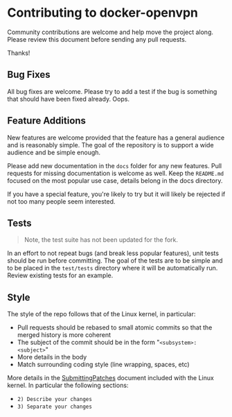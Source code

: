 # Contributing to docker-openvpn

Community contributions are welcome and help move the project along.  Please review this document before sending any pull requests.

Thanks!

## Bug Fixes

All bug fixes are welcome.  Please try to add a test if the bug is something that should have been fixed already.  Oops.

## Feature Additions

New features are welcome provided that the feature has a general audience and is reasonably simple.  The goal of the repository is to support a wide audience and be simple enough.

Please add new documentation in the `docs` folder for any new features.  Pull requests for missing documentation is welcome as well.  Keep the `README.md` focused on the most popular use case, details belong in the docs directory.

If you have a special feature, you're likely to try but it will likely be rejected if not too many people seem interested.

## Tests

> Note, the test suite has not been updated for the fork.

In an effort to not repeat bugs (and break less popular features), unit tests should be run before committing. The goal of the tests are to be simple and to be placed in the `test/tests` directory where it will be automatically run.  Review existing tests for an example.

## Style

The style of the repo follows that of the Linux kernel, in particular:

* Pull requests should be rebased to small atomic commits so that the merged history is more coherent
* The subject of the commit should be in the form "`<subsystem>: <subject>`"
* More details in the body
* Match surrounding coding style (line wrapping, spaces, etc)

More details in the [SubmittingPatches](https://www.kernel.org/doc/html/latest/process/submitting-patches.html) document included with the Linux kernel.  In particular the following sections:

* `2) Describe your changes`
* `3) Separate your changes`
